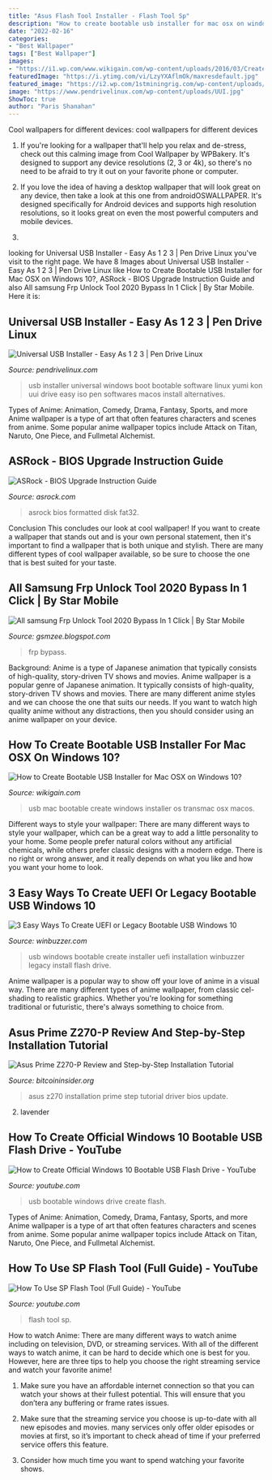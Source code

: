 ```yaml
---
title: "Asus Flash Tool Installer - Flash Tool Sp"
description: "How to create bootable usb installer for mac osx on windows 10?"
date: "2022-02-16"
categories:
- "Best Wallpaper"
tags: ["Best Wallpaper"]
images:
- "https://i1.wp.com/www.wikigain.com/wp-content/uploads/2016/03/Create-Bootable-USB-Installer-for-Mac-OS-X-on-Windows.jpg?fit=1280,720"
featuredImage: "https://i.ytimg.com/vi/LzyYXAflmOk/maxresdefault.jpg"
featured_image: "https://i2.wp.com/1stminingrig.com/wp-content/uploads/2018/02/ASUS-Prime-Z270-P-Driver-installation-finished.jpg"
image: "https://www.pendrivelinux.com/wp-content/uploads/UUI.jpg"
ShowToc: true
author: "Paris Shanahan"
---
```



Cool wallpapers for different devices:
cool wallpapers for different devices 

1. If you're looking for a wallpaper that'll help you relax and de-stress, check out this calming image from Cool Wallpaper by WPBakery. It's designed to support any device resolutions (2, 3 or 4k), so there's no need to be afraid to try it out on your favorite phone or computer.

2. If you love the idea of having a desktop wallpaper that will look great on any device, then take a look at this one from androidOSWALLPAPER. It's designed specifically for Android devices and supports high resolution resolutions, so it looks great on even the most powerful computers and mobile devices.

3.

	

		
looking for Universal USB Installer - Easy As 1 2 3 | Pen Drive Linux you've visit to the right page. We have 8 Images about Universal USB Installer - Easy As 1 2 3 | Pen Drive Linux like How to Create Bootable USB Installer for Mac OSX on Windows 10?, ASRock - BIOS Upgrade Instruction Guide and also All samsung Frp Unlock Tool 2020 Bypass In 1 Click | By Star Mobile. Here it is:
		
    
## Universal USB Installer - Easy As 1 2 3 | Pen Drive Linux

<img loading=lazy src="https://www.pendrivelinux.com/wp-content/uploads/UUI.jpg" onerror="this.onerror=null;this.src='https://tse2.mm.bing.net/th?id=OIP.bySyKhPZ6mI9p1toserzPAHaFw&amp;pid=15.1';" alt="Universal USB Installer - Easy As 1 2 3 | Pen Drive Linux">

_Source: pendrivelinux.com_

>usb installer universal windows boot bootable software linux yumi kon uui drive easy iso pen softwares macos install alternatives. 

	

Types of Anime: Animation, Comedy, Drama, Fantasy, Sports, and more
Anime wallpaper is a type of art that often features characters and scenes from anime. Some popular anime wallpaper topics include Attack on Titan, Naruto, One Piece, and Fullmetal Alchemist.

    
## ASRock - BIOS Upgrade Instruction Guide

<img loading=lazy src="https://www.asrock.com/support/images/BIOS9-1.jpg" onerror="this.onerror=null;this.src='https://tse2.mm.bing.net/th?id=OIP.I-i7ziHMTTmLJYGpqUzzUQHaEK&amp;pid=15.1';" alt="ASRock - BIOS Upgrade Instruction Guide">

_Source: asrock.com_

>asrock bios formatted disk fat32. 

	

Conclusion
This concludes our look at cool wallpaper! If you want to create a wallpaper that stands out and is your own personal statement, then it's important to find a wallpaper that is both unique and stylish. There are many different types of cool wallpaper available, so be sure to choose the one that is best suited for your taste.

    
## All Samsung Frp Unlock Tool 2020 Bypass In 1 Click | By Star Mobile

<img loading=lazy src="https://1.bp.blogspot.com/-IF6KBkNMXu0/XwoRusK8YyI/AAAAAAAABjo/4U4iU4Uyv6MGXXTXjt8-2VPlZnvnSwqNgCLcBGAsYHQ/w1200-h630-p-k-no-nu/PicsArt_07-11-11.13.54.jpg" onerror="this.onerror=null;this.src='https://tse1.mm.bing.net/th?id=OIP.5Xk-xnEACHO5DOb0olLw6gHaD4&amp;pid=15.1';" alt="All samsung Frp Unlock Tool 2020 Bypass In 1 Click | By Star Mobile">

_Source: gsmzee.blogspot.com_

>frp bypass. 

	

Background: Anime is a type of Japanese animation that typically consists of high-quality, story-driven TV shows and movies.
Anime wallpaper is a popular genre of Japanese animation. It typically consists of high-quality, story-driven TV shows and movies. There are many different anime styles and we can choose the one that suits our needs. If you want to watch high quality anime without any distractions, then you should consider using an anime wallpaper on your device.

    
## How To Create Bootable USB Installer For Mac OSX On Windows 10?

<img loading=lazy src="https://i1.wp.com/www.wikigain.com/wp-content/uploads/2016/03/Create-Bootable-USB-Installer-for-Mac-OS-X-on-Windows.jpg?fit=1280,720" onerror="this.onerror=null;this.src='https://tse3.mm.bing.net/th?id=OIP.cOszpiFYOBbD8zEz_8BjAwHaEK&amp;pid=15.1';" alt="How to Create Bootable USB Installer for Mac OSX on Windows 10?">

_Source: wikigain.com_

>usb mac bootable create windows installer os transmac osx macos. 

	

Different ways to style your wallpaper:
There are many different ways to style your wallpaper, which can be a great way to add a little personality to your home. Some people prefer natural colors without any artificial chemicals, while others prefer classic designs with a modern edge. There is no right or wrong answer, and it really depends on what you like and how you want your home to look.

    
## 3 Easy Ways To Create UEFI Or Legacy Bootable USB Windows 10

<img loading=lazy src="https://winbuzzer.com/wp-content/uploads/2015/08/Windows-10-usb-bootable-installer-featured-1.jpg" onerror="this.onerror=null;this.src='https://tse2.mm.bing.net/th?id=OIP.mWf8ZPqKcO0iP52pLFkNtgHaFV&amp;pid=15.1';" alt="3 Easy Ways To Create UEFI or Legacy Bootable USB Windows 10">

_Source: winbuzzer.com_

>usb windows bootable create installer uefi installation winbuzzer legacy install flash drive. 

	

Anime wallpaper is a popular way to show off your love of anime in a visual way. There are many different types of anime wallpaper, from classic cel-shading to realistic graphics. Whether you're looking for something traditional or futuristic, there's always something to choice from.

    
## Asus Prime Z270-P Review And Step-by-Step Installation Tutorial

<img loading=lazy src="https://i2.wp.com/1stminingrig.com/wp-content/uploads/2018/02/ASUS-Prime-Z270-P-Driver-installation-finished.jpg" onerror="this.onerror=null;this.src='https://tse1.mm.bing.net/th?id=OIP.5B4QBZXttW8PqvM5d8j4lAHaEK&amp;pid=15.1';" alt="Asus Prime Z270-P Review and Step-by-Step Installation Tutorial">

_Source: bitcoininsider.org_

>asus z270 installation prime step tutorial driver bios update. 

	

2. lavender 

    
## How To Create Official Windows 10 Bootable USB Flash Drive - YouTube

<img loading=lazy src="https://i.ytimg.com/vi/wzuCgm7dIEc/maxresdefault.jpg" onerror="this.onerror=null;this.src='https://tse4.mm.bing.net/th?id=OIP.6zOBDWvlK5-pxZwBEwxGJwHaEK&amp;pid=15.1';" alt="How to Create Official Windows 10 Bootable USB Flash Drive - YouTube">

_Source: youtube.com_

>usb bootable windows drive create flash. 

	

Types of Anime: Animation, Comedy, Drama, Fantasy, Sports, and more
Anime wallpaper is a type of art that often features characters and scenes from anime. Some popular anime wallpaper topics include Attack on Titan, Naruto, One Piece, and Fullmetal Alchemist.

    
## How To Use SP Flash Tool (Full Guide) - YouTube

<img loading=lazy src="https://i.ytimg.com/vi/LzyYXAflmOk/maxresdefault.jpg" onerror="this.onerror=null;this.src='https://tse3.mm.bing.net/th?id=OIP.qsdPUYpYXWGQ-icl9PaMXQHaEK&amp;pid=15.1';" alt="How To Use SP Flash Tool (Full Guide) - YouTube">

_Source: youtube.com_

>flash tool sp. 

	

How to watch Anime: There are many different ways to watch anime including on television, DVD, or streaming services.
With all of the different ways to watch anime, it can be hard to decide which one is best for you. However, here are three tips to help you choose the right streaming service and watch your favorite anime!
1. Make sure you have an affordable internet connection so that you can watch your shows at their fullest potential. This will ensure that you don’tera any buffering or frame rates issues.

2. Make sure that the streaming service you choose is up-to-date with all new episodes and movies. many services only offer older episodes or movies at first, so it’s important to check ahead of time if your preferred service offers this feature.

3. Consider how much time you want to spend watching your favorite shows.

